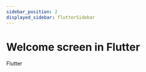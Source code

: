 ```yaml
---
sidebar_position: 2
displayed_sidebar: flutterSidebar
---
```


# Welcome screen in Flutter

Flutter
